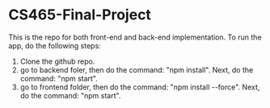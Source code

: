 # CS465-Final-Project
This is the repo for both front-end and back-end implementation.
To run the app, do the following steps:
  1) Clone the github repo.
  2) go to backend foler, then do the command: "npm install". Next, do the command: "npm start".
  3) go to frontend folder, then do the command: "npm install --force". Next, do the command: "npm start".
